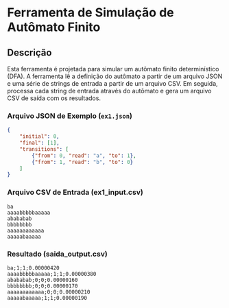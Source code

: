 # Ferramenta de Simulação de Autômato Finito

## Descrição

Esta ferramenta é projetada para simular um autômato finito determinístico (DFA). A ferramenta lê a definição do autômato a partir de um arquivo JSON e uma série de strings de entrada a partir de um arquivo CSV. Em seguida, processa cada string de entrada através do autômato e gera um arquivo CSV de saída com os resultados.

### Arquivo JSON de Exemplo (`ex1.json`)

```json
{
    "initial": 0,
    "final": [1],
    "transitions": [
        {"from": 0, "read": "a", "to": 1},
        {"from": 1, "read": "b", "to": 0}
    ]
}
```

### Arquivo CSV de Entrada (ex1_input.csv)
```csv
ba
aaaabbbbbaaaaa
abababab
bbbbbbbb
aaaaaaaaaaaa
aaaaabaaaaa
```

### Resultado (saida_output.csv)

```csv
ba;1;1;0.00000420
aaaabbbbbaaaaa;1;1;0.00000380
abababab;0;0;0.00000160
bbbbbbbb;0;0;0.00000170
aaaaaaaaaaaa;0;0;0.00000210
aaaaabaaaaa;1;1;0.00000190
```